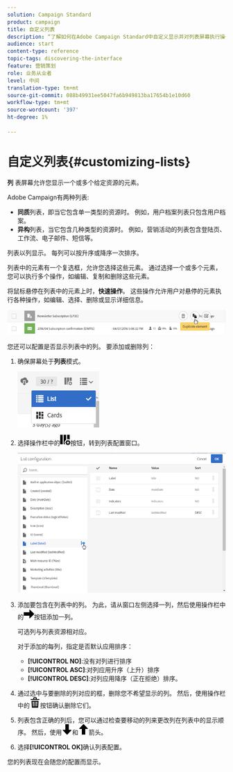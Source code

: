 ```yaml
---
solution: Campaign Standard
product: campaign
title: 自定义列表
description: “了解如何在Adobe Campaign Standard中自定义显示并对列表屏幕执行操作：排序、筛选、删除或复制元素。 列表屏幕显示一个或多个给定资源的元素。”
audience: start
content-type: reference
topic-tags: discovering-the-interface
feature: 营销策划
role: 业务从业者
level: 中间
translation-type: tm+mt
source-git-commit: 088b49931ee5047fa6b949813ba17654b1e10d60
workflow-type: tm+mt
source-wordcount: '397'
ht-degree: 1%

---
```



# 自定义列表{#customizing-lists}

**列** 表屏幕允许您显示一个或多个给定资源的元素。

Adobe Campaign有两种列表:

* **同质**&#x200B;列表，即当它包含单一类型的资源时。 例如，用户档案列表只包含用户档案。
* **异构**&#x200B;列表，当它包含几种类型的资源时。 例如，营销活动的列表包含登陆页、工作流、电子邮件、短信等。

列表以列显示。 每列可以按升序或降序一次排序。

列表中的元素有一个复选框，允许您选择这些元素。 通过选择一个或多个元素，您可以执行多个操作，如编辑、复制和删除这些元素。

将鼠标悬停在列表中的元素上时，**快速操作**。 这些操作允许用户对悬停的元素执行各种操作，如编辑、选择、删除或显示详细信息。

![](assets/overview_list_quickactions.png)

您还可以配置是否显示列表中的列。 要添加或删除列：

1. 确保屏幕处于&#x200B;**列表**&#x200B;模式。

   ![](assets/export_list_mode_switch.png)

1. 选择操作栏中的![](assets/columnsettings.png)按钮，转到列表配置窗口。

   ![](assets/list_configuration1.png)

1. 添加要包含在列表中的列。 为此，请从窗口左侧选择一列，然后使用操作栏中的![](assets/arrowright.png)按钮添加一列。

   可选列与列表资源相对应。

   对于添加的每列，指定是否默认应用排序：

   * **[!UICONTROL NO]**:没有对列进行排序
   * **[!UICONTROL ASC]**:对列应用升序（上升）排序
   * **[!UICONTROL DESC]**:对列应用降序（正在拒绝）排序。

1. 通过选中与要删除的列对应的框，删除您不希望显示的列。 然后，使用操作栏中的![](assets/delete.png)按钮确认删除它们。
1. 列表包含正确的列后，您可以通过检查要移动的列来更改列在列表中的显示顺序。 然后，使用![](assets/arrowdown.png)和![](assets/arrowup.png)箭头。
1. 选择&#x200B;**[!UICONTROL OK]**&#x200B;确认列表配置。

您的列表现在会随您的配置而显示。

